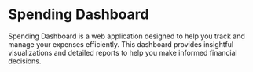 # Spending Dashboard

Spending Dashboard is a web application designed to help you track and manage your expenses efficiently. This dashboard provides insightful visualizations and detailed reports to help you make informed financial decisions.


